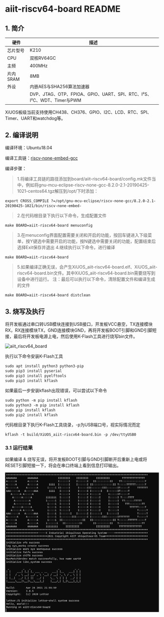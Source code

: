 # aiit-riscv64-board README

## 1. 简介

| 硬件 | 描述 |
| -- | -- |
|芯片型号| K210 |
|CPU| 双核RV64GC |
|主频| 400MHz |
|片内SRAM| 8MB |
| 外设 | 内嵌AES与SHA256算法加速器 |
| | DVP、JTAG、OTP、FPIOA、GPIO、UART、SPI、RTC、I²S、I²C、WDT、Timer与PWM |

XiUOS板级当前支持使用CH438、CH376、GPIO、I2C、LCD、RTC、SPI、Timer、UART和watchdog等。

## 2. 编译说明

编译环境：Ubuntu18.04

编译工具链：[riscv-none-embed-gcc](https://github.com/ilg-archived/riscv-none-gcc/releases)

编译步骤：

>1.将编译工具链的路径添加到board/aiit-riscv64-board/config.mk文件当中，例如将gnu-mcu-eclipse-riscv-none-gcc-8.2.0-2.1-20190425-1021-centos64.tgz解压到/opt/下时添加：
```
export CROSS_COMPILE ?=/opt/gnu-mcu-eclipse/riscv-none-gcc/8.2.0-2.1-20190425-1021/bin/riscv-none-embed-
```
>2.在代码根目录下执行以下命令，生成配置文件
```
make BOARD=aiit-riscv64-board menuconfig
```
>3.在menuconfig界面配置需要关闭和开启的功能，按回车键进入下级菜单，按Y键选中需要开启的功能，按N键选中需要关闭的功能，配置结束后选择Exit保存并退出
>4.继续执行以下命令，进行编译
```
make BOARD=aiit-riscv64-board
```
>5.如果编译正确无误，会产生XiUOS_aiit-riscv64-board.elf、XiUOS_aiit-riscv64-board.bin文件。其中XiUOS_aiit-riscv64-board.bin需要烧写到设备中进行运行。
>注：最后可以执行以下命令，清除配置文件和编译生成的文件
```
make BOARD=aiit-riscv64-board distclean
```

## 3. 烧写及执行

将开发板通过串口转USB模块连接到USB接口，开发板VCC悬空，TX连接模块RX，RX连接模块TX，GND连接模块GND，再将开发板BOOT引脚和GND引脚短接，最后将开发板电源上电，然后使用K-Flash工具进行烧写bin文件。

![aiit_riscv64_board](img/aiit_riscv64_board.png)

执行以下命令安装K-Flash工具
```
sudo apt install python3 python3-pip
sudo pip3 install pyserial
sudo pip3 install pyelftools
sudo pip3 install kflash
```
如果最后一步安装kflash出现错误，可以尝试以下命令
```
sudo python -m pip install kflash
sudo python3 -m pip install kflash
sudo pip install kflash
sudo pip2 install kflash
```
代码根目录下执行K-Flash工具烧录，-p为USB端口号，视实际情况而定
```
kflash -t build/XiUOS_aiit-riscv64-board.bin -p /dev/ttyUSB0
```
### 3.1 运行结果

如果编译 & 烧写无误，将开发板BOOT引脚与GND引脚断开后重新上电或将RESET引脚短接一下，将会在串口终端上看到信息打印输出。

![terminal](img/terminal.png)